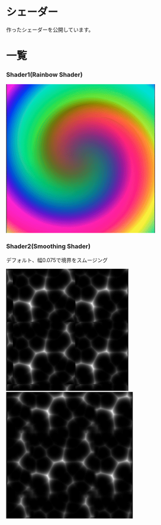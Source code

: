 # シェーダー
作ったシェーダーを公開しています。

# 一覧
### Shader1(Rainbow Shader)
![](videos/shader1.gif)

### Shader2(Smoothing Shader)
デフォルト、幅0.075で境界をスムージング

![](videos/shader2_cellular_default.gif) ![](videos/shader2_cellular_smoothstep_0075.gif)
